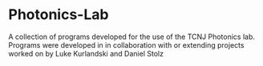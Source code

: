# Photonics-Lab
A collection of programs developed for the use of the TCNJ Photonics lab. Programs were developed in in collaboration with or extending projects worked on by Luke Kurlandski and Daniel Stolz
